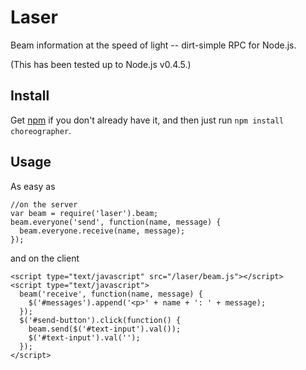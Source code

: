 Laser
=====

Beam information at the speed of light -- dirt-simple RPC for Node.js.

(This has been tested up to Node.js v0.4.5.)

Install
-------

Get [npm](http://github.com/isaacs/npm#readme) if you don't already have it,
and then just run `npm install choreographer`.

Usage
-----

As easy as

    //on the server
    var beam = require('laser').beam;
    beam.everyone('send', function(name, message) {
      beam.everyone.receive(name, message);
    });

and on the client

    <script type="text/javascript" src="/laser/beam.js"></script>
    <script type="text/javascript">
      beam('receive', function(name, message) {
        $('#messages').append('<p>' + name + ': ' + message);
      });
      $('#send-button').click(function() {
        beam.send($('#text-input').val());
        $('#text-input').val('');
      });
    </script>
